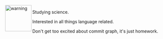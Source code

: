 <img src="https://user-images.githubusercontent.com/68310182/124480884-d4b39200-ddfb-11eb-8560-f88c901b5c8e.jpeg" alt="warning" width="85" align="left"/>

Studying science. 

Interested in all things language related. 

Don't get too excited about commit graph, it's just homework.
